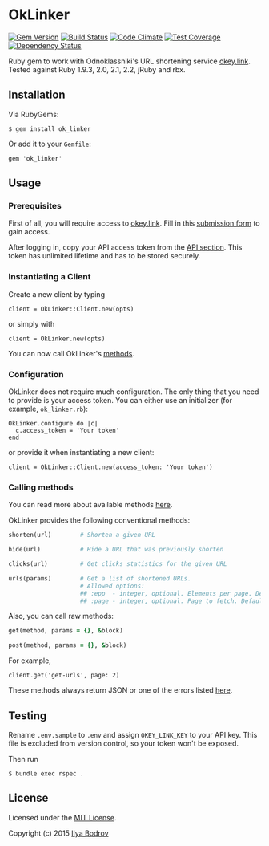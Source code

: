 # OkLinker

[![Gem Version](https://badge.fury.io/rb/ok_linker.svg)](https://badge.fury.io/rb/ok_linker)
[![Build Status](https://travis-ci.org/bodrovis/ok_linker.svg?branch=master)](https://travis-ci.org/bodrovis/ok_linker)
[![Code Climate](https://codeclimate.com/github/bodrovis/ok_linker/badges/gpa.svg)](https://codeclimate.com/github/bodrovis/ok_linker)
[![Test Coverage](https://codeclimate.com/github/bodrovis/ok_linker/badges/coverage.svg)](https://codeclimate.com/github/bodrovis/ok_linker/coverage)
[![Dependency Status](https://gemnasium.com/bodrovis/ok_linker.svg)](https://gemnasium.com/bodrovis/ok_linker)

Ruby gem to work with Odnoklassniki's URL shortening service [okey.link](http://okey.link). Tested against Ruby 1.9.3, 2.0, 2.1, 2.2, jRuby and rbx.

## Installation

Via RubyGems:

    $ gem install ok_linker

Or add it to your `Gemfile`:

    gem 'ok_linker' 

## Usage

### Prerequisites

First of all, you will require access to [okey.link](https://okey.link). Fill in this [submission form](https://okey.link/cabinet/registration)
to gain access.

After logging in, copy your API access token from the [API section](https://okey.link/cabinet/api). This token
has unlimited lifetime and has to be stored securely.

### Instantiating a Client

Create a new client by typing

    client = OkLinker::Client.new(opts)
  
or simply with

    client = OkLinker.new(opts)
    
You can now call OkLinker's [methods](https://github.com/bodrovis/ok_linker#calling-methods).

### Configuration

OkLinker does not require much configuration. The only thing that you need to provide is your access token.
You can either use an initializer (for example, `ok_linker.rb`):

    OkLinker.configure do |c|
      c.access_token = 'Your token'
    end

or provide it when instantiating a new client:

    client = OkLinker::Client.new(access_token: 'Your token')

### Calling methods

You can read more about available methods [here](https://okey.link/cabinet/api).

OkLinker provides the following conventional methods:

```ruby
shorten(url)        # Shorten a given URL

hide(url)           # Hide a URL that was previously shorten

clicks(url)         # Get clicks statistics for the given URL

urls(params)        # Get a list of shortened URLs.
                    # Allowed options:
                    ## :epp  - integer, optional. Elements per page. Default is 20.
                    ## :page - integer, optional. Page to fetch. Default is 1.
```

Also, you can call raw methods:

```ruby
get(method, params = {}, &block)

post(method, params = {}, &block)
```

For example,

    client.get('get-urls', page: 2)
    
These methods always return JSON or one of the errors listed [here](https://github.com/bodrovis/ok_linker/blob/master/lib/ok_linker/error.rb#L18).

## Testing

Rename `.env.sample` to `.env` and assign `OKEY_LINK_KEY` to your API key. This file is excluded from version control, so your token won't be exposed.

Then run

    $ bundle exec rspec .

## License

Licensed under the [MIT License](https://github.com/bodrovis/ok_linker/blob/master/LICENSE).

Copyright (c) 2015 [Ilya Bodrov](http://radiant-wind.com)